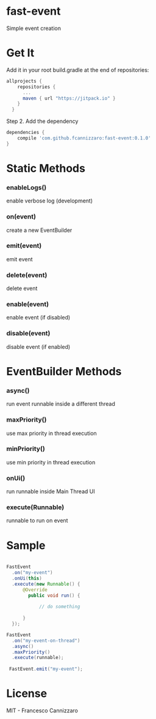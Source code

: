 # fast-event
Simple event creation

# Get It 

Add it in your root build.gradle at the end of repositories:

```gradle
allprojects {
    repositories {
      ...
      maven { url "https://jitpack.io" }
    }
  }
```

Step 2. Add the dependency


```gradle
dependencies {
    compile 'com.github.fcannizzaro:fast-event:0.1.0'
}
```

# Static Methods

### enableLogs()
enable verbose log (development)

### on(event)
create a new EventBuilder

### emit(event)
emit event

### delete(event)
delete event

### enable(event)
enable event (if disabled)

### disable(event)
disable event (if enabled)

# EventBuilder Methods

### async()
run event runnable inside a different thread

### maxPriority()
use max priority in thread execution

### minPriority()
use min priority in thread execution

### onUi()
run runnable inside Main Thread UI

### execute(Runnable)
runnable to run on event

# Sample
```java

FastEvent
  .on("my-event")
  .onUi(this)
  .execute(new Runnable() {
      @Override
        public void run() {
  
            // do something
  
      }
  });

FastEvent
  .on("my-event-on-thread")
  .async()
  .maxPriority()
  .execute(runnable);
  
 FastEvent.emit("my-event");

```

# License
MIT - Francesco Cannizzaro 